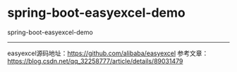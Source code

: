# spring-boot-easyexcel-demo
spring-boot-easyexcel-demo

----
easyexcel源码地址：https://github.com/alibaba/easyexcel
参考文章：https://blog.csdn.net/qq_32258777/article/details/89031479